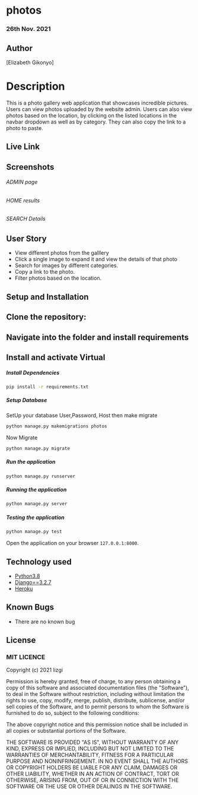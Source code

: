 # photos

### 26th Nov. 2021

## Author  
  
[Elizabeth Gikonyo]
  
# Description  
This is a photo gallery web application that showcases incredible pictures. Users can view photos uploaded by the website admin. Users can also view photos based on the location, by clicking on the listed locations in the navbar dropdown as well as by category. They can also copy the link to a photo to paste.
  
##  Live Link  
 
  
## Screenshots 

###### ADMIN page
 
 ###### HOME results
 
 ###### SEARCH Details 
 
 
## User Story  
  
* View different photos from the galllery 
* Click a single image to expand it and view the details of that photo  
* Search for images by different categories.   
* Copy a link to the photo.  
* Filter photos based on the location.  
  

  
## Setup and Installation  
  
## Clone the repository:  
 
## Navigate into the folder and install requirements  

## Install and activate Virtual  
  
##### Install Dependencies  
 ```bash 
 pip install -r requirements.txt 
```  
 ##### Setup Database  
  SetUp your database User,Password, Host then make migrate  
 ```bash 
python manage.py makemigrations photos
 ``` 
 Now Migrate  
 ```bash 
 python manage.py migrate 
```
##### Run the application  
 ```bash 
 python manage.py runserver 
``` 
##### Running the application  
 ```bash 
 python manage.py server 
```
##### Testing the application  
 ```bash 
 python manage.py test 
```
Open the application on your browser `127.0.0.1:8000`.  
  
  
## Technology used  
  
* [Python3.8](https://www.python.org/)  
* [Django==3.2.7](https://docs.djangoproject.com/en/2.2/)  
* [Heroku](https://heroku.com)  
  
  
## Known Bugs  
* There are no known bug


## License

### MIT LICENCE

Copyright (c) 2021 lizgi

Permission is hereby granted, free of charge, to any person obtaining a copy
of this software and associated documentation files (the "Software"), to deal
in the Software without restriction, including without limitation the rights
to use, copy, modify, merge, publish, distribute, sublicense, and/or sell
copies of the Software, and to permit persons to whom the Software is
furnished to do so, subject to the following conditions:

The above copyright notice and this permission notice shall be included in all
copies or substantial portions of the Software.

THE SOFTWARE IS PROVIDED "AS IS", WITHOUT WARRANTY OF ANY KIND, EXPRESS OR
IMPLIED, INCLUDING BUT NOT LIMITED TO THE WARRANTIES OF MERCHANTABILITY,
FITNESS FOR A PARTICULAR PURPOSE AND NONINFRINGEMENT. IN NO EVENT SHALL THE
AUTHORS OR COPYRIGHT HOLDERS BE LIABLE FOR ANY CLAIM, DAMAGES OR OTHER
LIABILITY, WHETHER IN AN ACTION OF CONTRACT, TORT OR OTHERWISE, ARISING FROM,
OUT OF OR IN CONNECTION WITH THE SOFTWARE OR THE USE OR OTHER DEALINGS IN THE
SOFTWARE.
